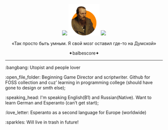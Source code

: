 
<div align="center" >
	<img src="flažok2.png" width="100">
	<img src="dostojevskij.png" width="100">
  <img src="flažok1.png" width="100">
	<p>«Так просто быть умным. Я свой мозг оставил где-то на Думской»</p>
  <p>✦balbescore✦</p>
</div>

---
<div align="left">
  <p>:bangbang: Utopist and people lover</p>
  <p>:open_file_folder: Beginning Game Director and scriptwriter. Github for FOSS collection and cuz’ learning in programming college (should have gone to design or smth else);</p>
  <p>:speaking_head: I'm speaking English(B1) and Russian(Native). Want to learn German and Esperanto (can’t get start);</p>
  <p>:love_letter: Esperanto as a second language for Europe (worldwide)</p>
  <p>:sparkles: Will live in trash in future!</p>
</div>
